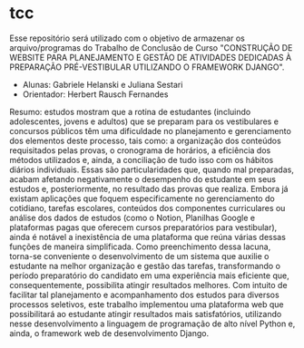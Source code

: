 # tcc

Esse repositório será utilizado com o objetivo de armazenar os arquivo/programas do Trabalho de Conclusão de Curso "CONSTRUÇÃO DE WEBSITE PARA PLANEJAMENTO E GESTÃO DE ATIVIDADES DEDICADAS À PREPARAÇÃO PRÉ-VESTIBULAR UTILIZANDO O FRAMEWORK DJANGO".
  - Alunas: Gabriele Helanski e Juliana Sestari
  - Orientador: Herbert Rausch Fernandes

Resumo: estudos mostram que a rotina de estudantes (incluindo adolescentes, jovens e adultos) que se preparam para os vestibulares e concursos públicos têm uma dificuldade no planejamento e gerenciamento dos elementos deste processo, tais como: a organização dos conteúdos requisitados pelas provas, o cronograma de horários, a eficiência dos métodos utilizados e, ainda, a conciliação de tudo isso com os hábitos diários individuais. Essas são particularidades que, quando mal preparadas, acabam afetando negativamente o desempenho do estudante em seus estudos e, posteriormente, no resultado das provas que realiza. Embora já existam aplicações que foquem especificamente no gerenciamento do cotidiano, tarefas escolares, conteúdos dos componentes curriculares ou análise dos dados de estudos (como o Notion, Planilhas Google e plataformas pagas que oferecem cursos preparatórios para vestibular), ainda é notável a inexistência de uma plataforma que reúna várias dessas funções de maneira simplificada. Como preenchimento dessa lacuna, torna-se conveniente o desenvolvimento de um sistema que auxilie o estudante na melhor organização e gestão das tarefas, transformando o período preparatório do candidato em uma experiência mais eficiente que, consequentemente, possibilita atingir resultados melhores. Com intuito de facilitar tal planejamento e acompanhamento dos estudos para diversos processos seletivos, este trabalho implementou uma plataforma web que possibilitará ao estudante atingir resultados mais satisfatórios, utilizando nesse desenvolvimento a linguagem de programação de alto nível Python e, ainda, o framework web de desenvolvimento Django.  
